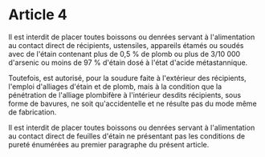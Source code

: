 # Article 4

Il est interdit de placer toutes boissons ou denrées servant à l'alimentation au contact direct de récipients, ustensiles, appareils étamés ou soudés avec de l'étain contenant plus de 0,5 % de plomb ou plus de 3/10 000 d'arsenic ou moins de 97 % d'étain dosé à l'état d'acide métastannique.

Toutefois, est autorisé, pour la soudure faite à l'extérieur des récipients, l'emploi d'alliages d'étain et de plomb, mais à la condition que la pénétration de l'alliage plombifère à l'intérieur desdits récipients, sous forme de bavures, ne soit qu'accidentelle et ne résulte pas du mode même de fabrication.

Il est interdit de placer toutes boissons ou denrées servant à l'alimentation au contact direct de feuilles d'étain ne présentant pas les conditions de pureté énumérées au premier paragraphe du présent article.
